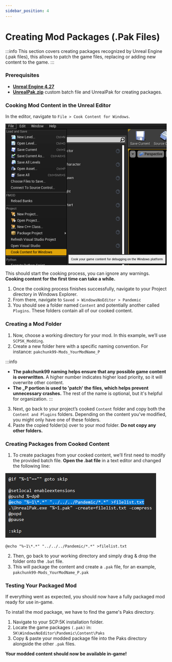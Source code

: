 ```yaml
---
sidebar_position: 4
---
```


# Creating Mod Packages (.Pak Files)

:::info
This section covers creating packages recognized by Unreal Engine (.pak files), this allows to patch the game files, replacing or adding new content to the game.
:::

### Prerequisites

* **[Unreal Engine 4.27](https://www.unrealengine.com/en-US/download)**
* **[UnrealPak.zip](assets/UnrealPak.zip)** custom batch file and UnrealPak for creating packages.

### Cooking Mod Content in the Unreal Editor

In the editor, navigate to `File > Cook Content for Windows`.

![contentcooking.png](assets/contentcooking.png)

This should start the cooking process, you can ignore any warnings. **Cooking content for the first time can take a while.**

1. Once the cooking process finishes successfully, navigate to your Project directory in Windows Explorer.
2. From there, navigate to `Saved > WindowsNoEditor > Pandemic`
3. You should see a folder named `Content` and potentially another called `Plugins`. These folders contain all of our cooked content.

### Creating a Mod Folder

1. Now, choose a working directory for your mod. In this example, we’ll use `SCP5K_Modding`.
2. Create a new folder here with a specific naming convention. For instance: `pakchunk99-Mods_YourModName_P`

:::info
* **The pakchunk99 naming helps ensure that any possible game content is overwritten.** A higher number indicates higher load priority, so it will overwrite other content.
* **The _P portion is used to 'patch' the files, which helps prevent unnecessary crashes.** The rest of the name is optional, but it's helpful for organization.
:::
 
3. Next, go back to your project’s cooked `Content` folder and copy both the `Content and Plugins` folders. Depending on the content you’ve modified, you might only have one of these folders.
4. Paste the copied folder(s) over to your mod folder. **Do not copy any other folders.**

### Creating Packages from Cooked Content

1. To create packages from your cooked content, we’ll first need to modify the provided batch file.  **Open the .bat file** in a text editor and changed the following line:
   
![batchfile.png](assets/batchfile.png)

`@echo "%~1\*.*" "../../../Pandemic/*.*" >filelist.txt`

2. Then, go back to your working directory and simply drag & drop the folder onto the `.bat` file.
3. This will package the content and create a `.pak` file, for an example, `pakchunk99-Mods_YourModName_P.pak`

### Testing Your Packaged Mod

If everything went as expected, you should now have a fully packaged mod ready for use in-game.

To install the mod package, we have to find the game's Paks directory.

1. Navigate to your SCP:5K installation folder.
2. Locate the game packages `(.pak)` in: `5K\WindowsNoEditor\Pandemic\Content\Paks`
3. Copy & paste your modded package file into the Paks directory alongside the other `.pak` files.

**Your modded content should now be available in-game!**




